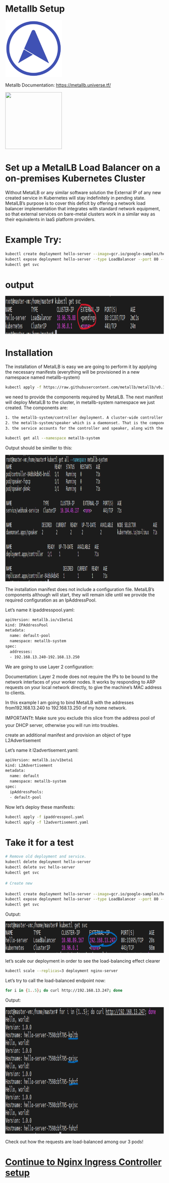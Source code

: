 # Metallb Setup

<img src="/img/metallb-icon-color.png" width="180" height="180">

Metallb Documentation: https://metallb.universe.tf/

<img src="/images/0_-yEG9iR9SS23Z4F0.png" width="180" height="180">

# Set up a MetalLB Load Balancer on a on-premises Kubernetes Cluster

Without MetalLB or any similar software solution the External IP of any new created service in Kubernetes will stay indefinitely in pending state. MetalLB’s purpose is to cover this deficit by offering a network load balancer implementation that integrates with standard network equipment, so that external services on bare-metal clusters work in a similar way as their equivalents in IaaS platform providers.

# Example Try:

```sh
kubectl create deployment hello-server --image=gcr.io/google-samples/hello-app:1.0
kubectl expose deployment hello-server --type LoadBalancer --port 80 --target-port 8080
kubectl get svc
```
# output
<img src="./images/Screenshot_3.png" width="1000" height="120">

# Installation
The installation of MetalLB is easy we are going to perform it by applying the necessary manifests (everything will be provisioned in a new namespace named metallb-system)


```sh
kubectl apply -f https://raw.githubusercontent.com/metallb/metallb/v0.13.7/config/manifests/metallb-native.yaml
```
we need to provide the components required by MetalLB. The next manifest will deploy MetalLB to the cluster, in metallb-system namespace we just created. The components are:

```sh
1. the metallb-system/controller deployment. A cluster-wide controller that handles IP assignments.
2. the metallb-system/speaker which is a daemonset. That is the component to make the services reachable.
3. the service accounts for the controller and speaker, along with the RBAC permissions that the components require.
```

```sh
kubectl get all --namespace metallb-system
```
Output should be similler to this:

<img src="./images/Screenshot_1.png" width="900" height="400">

The installation manifest does not include a configuration file. MetalLB’s components although will start, they will remain idle until we provide the required configuration as an IpAddressPool.

Let’s name it ipaddresspool.yaml:

```sh
apiVersion: metallb.io/v1beta1
kind: IPAddressPool
metadata:
  name: default-pool
  namespace: metallb-system
spec:
  addresses:
  - 192.168.13.240-192.168.13.250
```
We are going to use Layer 2 configuration:

Documentation:
Layer 2 mode does not require the IPs to be bound to the network interfaces of your worker nodes. It works by responding to ARP requests on your local network directly, to give the machine’s MAC address to clients.

In this example I am going to bind MetalLB with the addresses from192.168.13.240 to 192.168.13.250 of my home network.

IMPORTANT❗: Make sure you exclude this slice from the address pool of your DHCP server, otherwise you will run into troubles.

create an additional manifest and provision an object of type L2Advertisement

Let’s name it l2advertisement.yaml:

```sh
apiVersion: metallb.io/v1beta1
kind: L2Advertisement
metadata:
  name: default
  namespace: metallb-system
spec:
  ipAddressPools:
  - default-pool
```

Now let’s deploy these manifests:

```sh
kubectl apply -f ipaddresspool.yaml
kubectl apply -f l2advertisement.yaml
```
# Take it for a test

```sh
# Remove old deployment and service.
kubectl delete deployment hello-server
kubectl delete svc hello-server
kubectl get svc

# Create new

kubectl create deployment hello-server --image=gcr.io/google-samples/hello-app:1.0
kubectl expose deployment hello-server --type LoadBalancer --port 80 --target-port 8080
kubectl get svc
```

Output:

<img src="./images/Screenshot_4.png" width="900" height="100">

 let’s scale our deployment in order to see the load-balancing effect clearer

 ```sh
kubectl scale --replicas=3 deployment nginx-server
```

Let’s try to call the load-balanced endpoint now:

```sh
for i in {1..5}; do curl http://192.168.13.247; done
```

Output:

<img src="./images/Screenshot_5.png" width="900" height="400">

Check out how the requests are load-balanced among our 3 pods!

 # [Continue to Nginx Ingress Controller setup][PlDa]
 [PlDa]:<../6. Nginx Ingress Controller setup/README.md>

